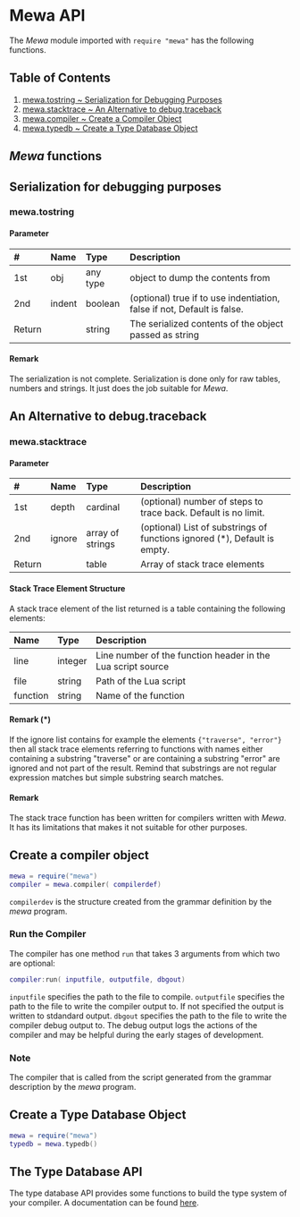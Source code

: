 # Mewa API

The _Mewa_ module imported with ```require "mewa"``` has the following functions. 

## Table of Contents
1. [mewa.tostring ~ Serialization for Debugging Purposes](#tostring)
1. [mewa.stacktrace ~ An Alternative to debug.traceback](#stacktrace)
1. [mewa.compiler ~ Create a Compiler Object](#compiler)
1. [mewa.typedb ~ Create a Type Database Object](#typedb)

## _Mewa_ functions

<a name="tostring"/>

## Serialization for debugging purposes

### mewa.tostring

#### Parameter
| #      | Name     | Type              | Description                                                             |
| :----- | :------- | :---------------- | :---------------------------------------------------------------------- |
| 1st    | obj      | any type          | object to dump the contents from                                        |
| 2nd    | indent   | boolean           | (optional) true if to use indentiation, false if not, Default is false. |
| Return |          | string            | The serialized contents of the object passed as string                  |

#### Remark
The serialization is not complete. Serialization is done only for raw tables, numbers and strings. It just does the job suitable for _Mewa_. 


<a name="stacktrace"/>

## An Alternative to debug.traceback

### mewa.stacktrace

#### Parameter
| #      | Name     | Type              | Description                                                               |
| :----- | :------- | :---------------- | :------------------------------------------------------------------------ |
| 1st    | depth    | cardinal          | (optional) number of steps to trace back. Default is no limit.            |
| 2nd    | ignore   | array of strings  | (optional) List of substrings of functions ignored (*), Default is empty. |
| Return |          | table             | Array of stack trace elements                                             |

#### Stack Trace Element Structure
A stack trace element of the list returned is a table containing the following elements:

| Name          | Type             | Description                                                     |
| :------------ | :--------------- | :-------------------------------------------------------------- |
| line          | integer          | Line number of the function header in the Lua script source     |
| file          | string           | Path of the Lua script                                          |
| function      | string           | Name of the function                                            |

#### Remark (*)
If the ignore list contains for example the elements ```{"traverse", "error"}``` then all stack trace elements referring to functions with names either containing a substring "traverse" or are containing a substring "error" are ignored and not part of the result. Remind that substrings are not regular expression matches but simple substring search matches.

#### Remark
The stack trace function has been written for compilers written with _Mewa_. It has its limitations that makes it not suitable for other purposes.


<a name="compiler"/>

## Create a compiler object

```Lua
mewa = require("mewa")
compiler = mewa.compiler( compilerdef)

```
```compilerdev``` is the structure created from the grammar definition by the _mewa_ program.

### Run the Compiler
The compiler has one method ```run``` that takes 3 arguments from which two are optional:

```Lua
compiler:run( inputfile, outputfile, dbgout)

```
```inputfile``` specifies the path to the file to compile.
```outputfile``` specifies the path to the file to write the compiler output to. If not specified the output is written to stdandard output.
```dbgout``` specifies the path to the file to write the compiler debug output to. The debug output logs the actions of the compiler and may be helpful during the early stages of development.

### Note
The compiler that is called from the script generated from the grammar description by the _mewa_ program.


<a name="typedb"/>

## Create a Type Database Object
```Lua
mewa = require("mewa")
typedb = mewa.typedb()

```

## The Type Database API
The type database API provides some functions to build the type system of your compiler. 
A documentation can be found [here](typedb.md).



